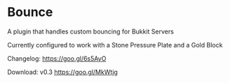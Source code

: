 # Bounce
A plugin that handles custom bouncing for Bukkit Servers

Currently configured to work with a Stone Pressure Plate and a Gold Block

Changelog: https://goo.gl/6s5AyO

Download:
  v0.3 https://goo.gl/MkWtjg
